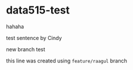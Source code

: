# data515-test

hahaha

test sentence by Cindy


new branch test

this line was created using `feature/raagul` branch
